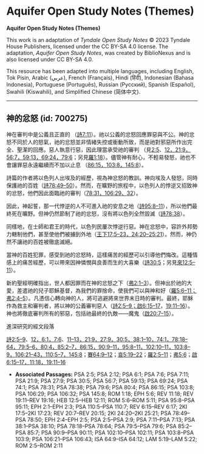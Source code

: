 # Aquifer Open Study Notes (Themes)

**Aquifer Open Study Notes (Themes)**

This work is an adaptation of *Tyndale Open Study Notes* © 2023 Tyndale House Publishers, licensed under the CC BY\-SA 4\.0 license. The adaptation, *Aquifer Open Study Notes*, was created by BiblioNexus and is also licensed under CC BY\-SA 4\.0\.

This resource has been adapted into multiple languages, including English, Tok Pisin, Arabic (عربي), French (Français), Hindi (हिंदी), Indonesian (Bahasa Indonesia), Portuguese (Português), Russian (Русский), Spanish (Español), Swahili (Kiswahili), and Simplified Chinese (简体中文).



--------------------------------

## 神的忿怒 (id: 700275)

神在審判中是公義且正直的 （[詩7:11](https://ref.ly/Ps7:11)）。祂以公義的忿怒回應罪惡與不公。神的忿怒不同於人的怒氣，祂的忿怒並非情緒失控或衝動所致，而是祂對邪惡所作出完全、聖潔的回應。惡人執意行惡，因此理當承受祂的審判 （見[2:5](https://ref.ly/Ps2:5)、[12，](https://ref.ly/Ps2:12)[21:9，](https://ref.ly/Ps21:9)[56:7，](https://ref.ly/Ps56:7)[59:13，](https://ref.ly/Ps59:13)[69:24，](https://ref.ly/Ps69:24)[79:6](https://ref.ly/Ps79:6)；另見[羅1:18](https://ref.ly/Rom1:18)）。儘管神有耐心，不輕易發怒，祂也不會讓罪惡永遠繼續而不加以止息 （[86:15，](https://ref.ly/Ps86:15)[103:8，](https://ref.ly/Ps103:8)[145:8](https://ref.ly/Ps145:8)）。

詩篇的作者將以色列人出埃及的經歷，視為神忿怒的教訓。神向埃及人發怒，同時保護祂的百姓（[詩78:49–50](https://ref.ly/Ps78:49-Ps78:50)）。然而，在曠野的旅程中，以色列人的悖逆又招致神的忿怒，他們因此面臨祂的審判（[78:31，](https://ref.ly/Ps78:31)[106:29、](https://ref.ly/Ps106:29)[32](https://ref.ly/Ps106:32)）。

因此，神起誓，那一代悖逆的人不可進入祂的安息之地（[詩95:8–11](https://ref.ly/Ps95:8-Ps95:11)），所以他們最終死在曠野。但神仍然節制了祂的忿怒，沒有將以色列全然毀滅（[詩78:38](https://ref.ly/Ps78:38)）。

同樣地，在士師和君王的時代，以色列民屢次悖逆行惡。神在忿怒中，容許外邦勢力轄制他們，甚至使他們被擄到外地（[王下17:5–23，](https://ref.ly/2Kgs17:5-2Kgs17:23)[24:20–25:21](https://ref.ly/2Kgs24:20-2Kgs25:21)）。然而，神仍然不讓祂的百姓被徹底滅絕。

當神的百姓犯罪，感受到祂的忿怒時，這樣痛苦的經歷可以引導他們悔改。這種情感上的痛苦經歷，可以帶來因神憐憫與良善而生的大喜樂（[詩30:5](https://ref.ly/Ps30:5)；另見[來12:5–11](https://ref.ly/Heb12:5-Heb12:11)）。

新約聖經明確指出，世人都因罪而在神的忿怒之下（[弗2:1–3](https://ref.ly/Eph2:1-Eph2:3)）。但神出於祂的大愛，差遣祂的兒子耶穌基督，為我們的罪捨命，使我們可以與神和好（[羅5:6–11；](https://ref.ly/Rom5:6-Rom5:11)[弗2:4–5](https://ref.ly/Eph2:4-Eph2:5)）。凡憑信心轉向神的人，將可逃避將來世界末日時的審判。最終，耶穌作為救主和審判者，將以神的公義審判惡人（[詩2:5–9；](https://ref.ly/Ps2:5-Ps2:9)[啟6:15–17](https://ref.ly/Rev6:15-Rev6:17)，[19:11–16](https://ref.ly/Rev19:11-Rev19:16)）。神也將徹底審判所有的邪惡，包括祂最終的仇敵——魔鬼（[啟20:7–15](https://ref.ly/Rev20:7-Rev20:15)）。

進深研究的經文段落

[詩2:5–9](https://ref.ly/Ps2:5-Ps2:9)、[12，](https://ref.ly/Ps2:12)[6:1，](https://ref.ly/Ps6:1)[7:6](https://ref.ly/Ps7:6)、[11–13，](https://ref.ly/Ps7:11-Ps7:13)[21:9，](https://ref.ly/Ps21:9)[27:9，](https://ref.ly/Ps27:9)[30:5，](https://ref.ly/Ps30:5)[38:1–10，](https://ref.ly/Ps38:1-Ps38:10)[74:1，](https://ref.ly/Ps74:1)[78:18–64，](https://ref.ly/Ps78:18-Ps78:64)[79:5–6，](https://ref.ly/Ps79:5-Ps79:6)[80:4，](https://ref.ly/Ps80:4)[85:2–7，](https://ref.ly/Ps85:2-Ps85:7)[86:15，](https://ref.ly/Ps86:15)[90:9–11，](https://ref.ly/Ps90:9-Ps90:11)[95:8–11，](https://ref.ly/Ps95:8-Ps95:11)[102:10–11，](https://ref.ly/Ps102:10-Ps102:11)[103:8–9，](https://ref.ly/Ps103:8-Ps103:9)[106:21–43，](https://ref.ly/Ps106:21-Ps106:43)[110:5–7，](https://ref.ly/Ps110:5-Ps110:7)[145:8](https://ref.ly/Ps145:8)；[賽64:9–12](https://ref.ly/Isa64:9-Isa64:12)；[哀5:19–22](https://ref.ly/Lam5:19-Lam5:22)；[羅2:5–11](https://ref.ly/Rom2:5-Rom2:11)；[弗5:6](https://ref.ly/Eph5:6)；[啟6:15–17，](https://ref.ly/Rev6:15-Rev6:17)[11:18，](https://ref.ly/Rev11:18)[19:11–16](https://ref.ly/Rev19:11-Rev19:16)

* **Associated Passages:** PSA 2:5; PSA 2:12; PSA 6:1; PSA 7:6; PSA 7:11; PSA 21:9; PSA 27:9; PSA 30:5; PSA 56:7; PSA 59:13; PSA 69:24; PSA 74:1; PSA 78:31; PSA 78:38; PSA 79:6; PSA 80:4; PSA 86:15; PSA 103:8; PSA 106:29; PSA 106:32; PSA 145:8; ROM 1:18; EPH 5:6; REV 11:18; REV 19:11–REV 19:16; HEB 12:5–HEB 12:11; ROM 5:6–ROM 5:11; PSA 95:8–PSA 95:11; EPH 2:1–EPH 2:3; PSA 110:5–PSA 110:7; REV 6:15–REV 6:17; 2KI 17:5–2KI 17:23; REV 20:7–REV 20:15; 2KI 24:20–2KI 25:21; PSA 78:49–PSA 78:50; EPH 2:4–EPH 2:5; PSA 2:5–PSA 2:9; PSA 7:11–PSA 7:13; PSA 38:1–PSA 38:10; PSA 78:18–PSA 78:64; PSA 79:5–PSA 79:6; PSA 85:2–PSA 85:7; PSA 90:9–PSA 90:11; PSA 102:10–PSA 102:11; PSA 103:8–PSA 103:9; PSA 106:21–PSA 106:43; ISA 64:9–ISA 64:12; LAM 5:19–LAM 5:22; ROM 2:5–ROM 2:11

